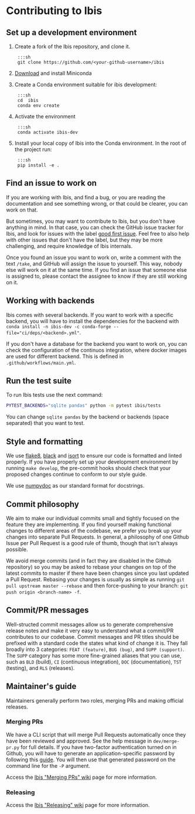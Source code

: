 # Contributing to Ibis

## Set up a development environment

1. Create a fork of the Ibis repository, and clone it.

        :::sh
        git clone https://github.com/<your-github-username>/ibis


2. [Download](https://docs.conda.io/en/latest/miniconda.html) and install Miniconda
3. Create a Conda environment suitable for ibis development:
   
        :::sh
        cd  ibis
        conda env create


4. Activate the environment

        :::sh
        conda activate ibis-dev

5. Install your local copy of Ibis into the Conda environment. In the root of the project run:

        :::sh
        pip install -e .


## Find an issue to work on

If you are working with Ibis, and find a bug, or you are reading the documentation and see something
wrong, or that could be clearer, you can work on that.

But sometimes, you may want to contribute to Ibis, but you don't have anything in mind. In that case,
you can check the GitHub issue tracker for Ibis, and look for issues with the label
[good first issue](https://github.com/ibis-project/ibis/issues?q=is%3Aopen+is%3Aissue+label%3A%22good+first+issue%22).
Feel free to also help with other issues that don't have the label, but they may be more challenging,
and require knowledge of Ibis internals.

Once you found an issue you want to work on, write a comment with the text `/take`, and GitHub will
assign the issue to yourself. This way, nobody else will work on it at the same time. If you find an
issue that someone else is assigned to, please contact the assignee to know if they are still working
on it.


## Working with backends

Ibis comes with several backends. If you want to work with a specific backend, you will have to install
the dependencies for the backend with `conda install -n ibis-dev -c conda-forge --file="ci/deps/<backend>.yml"`.

If you don't have a database for the backend you want to work on, you can check the configuration of the
continuos integration, where docker images are used for different backend. This is defined in
`.github/workflows/main.yml`.

## Run the test suite

To run Ibis tests use the next command:

```sh
PYTEST_BACKENDS="sqlite pandas" python -m pytest ibis/tests
```

You can change `sqlite pandas` by the backend or backends (space separated) that
you want to test.


## Style and formatting

We use [flake8](http://flake8.pycqa.org/en/latest/),
[black](https://github.com/psf/black) and
[isort](https://github.com/pre-commit/mirrors-isort) to ensure our code
is formatted and linted properly. If you have properly set up your development
environment by running ``make develop``, the pre-commit hooks should check
that your proposed changes continue to conform to our style guide.

We use [numpydoc](https://numpydoc.readthedocs.io/en/latest/format.html) as
our standard format for docstrings.


## Commit philosophy

We aim to make our individual commits small and tightly focused on the feature
they are implementing. If you find yourself making functional changes to
different areas of the codebase, we prefer you break up your changes into
separate Pull Requests. In general, a philosophy of one Github Issue per
Pull Request is a good rule of thumb, though that isn't always possible.

We avoid merge commits (and in fact they are disabled in the Github repository)
so you may be asked to rebase your changes on top of the latest commits to
master if there have been changes since you last updated a Pull Request.
Rebasing your changes is usually as simple as running
``git pull upstream master --rebase`` and then force-pushing to your branch:
``git push origin <branch-name> -f``.


## Commit/PR messages

Well-structed commit messages allow us to generate comprehensive release notes
and make it very easy to understand what a commit/PR contributes to our
codebase. Commit messages and PR titles should be prefixed with a standard
code the states what kind of change it is. They fall broadly into 3 categories:
``FEAT (feature)``, ``BUG (bug)``, and ``SUPP (support)``. The ``SUPP``
category has some more fine-grained aliases that you can use, such as ``BLD``
(build), ``CI`` (continuous integration), ``DOC`` (documentation), ``TST``
(testing), and ``RLS`` (releases).


## Maintainer's guide

Maintainers generally perform two roles, merging PRs and making official
releases.


### Merging PRs

We have a CLI script that will merge Pull Requests automatically once they have
been reviewed and approved. See the help message in ``dev/merge-pr.py`` for
full details. If you have two-factor authentication turned on in Github, you
will have to generate an application-specific password by following this
[guide](https://help.github.com/en/articles/creating-a-personal-access-token-for-the-command-line).
You will then use that generated password on the command line for the ``-P``
argument.

Access the [Ibis "Merging PRs" wiki](https://github.com/ibis-project/ibis/wiki/Merging-PRs) page
for more information.


### Releasing

Access the [Ibis "Releasing" wiki](https://github.com/ibis-project/ibis/wiki/Releasing-Ibis) page
for more information.
